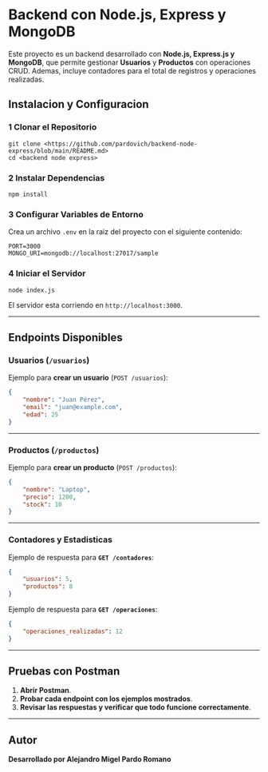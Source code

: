 #  Backend con Node.js, Express y MongoDB

Este proyecto es un backend desarrollado con **Node.js, Express.js y MongoDB**, que permite gestionar **Usuarios** y **Productos** con operaciones CRUD. Ademas, incluye contadores para el total de registros y operaciones realizadas.

## Instalacion y Configuracion

### 1 **Clonar el Repositorio**

```
git clone <https://github.com/pardovich/backend-node-express/blob/main/README.md>
cd <backend node express>
```

### 2 **Instalar Dependencias**

```
npm install
```

### 3 **Configurar Variables de Entorno**

Crea un archivo `.env` en la raiz del proyecto con el siguiente contenido:

```env
PORT=3000
MONGO_URI=mongodb://localhost:27017/sample
```

### 4 **Iniciar el Servidor**

```
node index.js
```

El servidor esta corriendo en `http://localhost:3000`.

---

##  **Endpoints Disponibles**

###  **Usuarios (********`/usuarios`********)**

Ejemplo para **crear un usuario** (`POST /usuarios`):

```json
{
    "nombre": "Juan Pérez",
    "email": "juan@example.com",
    "edad": 25
}
```

---

###  **Productos (********`/productos`********)**

Ejemplo para **crear un producto** (`POST /productos`):

```json
{
    "nombre": "Laptop",
    "precio": 1200,
    "stock": 10
}
```

---

###  **Contadores y Estadisticas**


Ejemplo de respuesta para **`GET /contadores`**:

```json
{
    "usuarios": 5,
    "productos": 8
}
```

Ejemplo de respuesta para **`GET /operaciones`**:

```json
{
    "operaciones_realizadas": 12
}
```

---

##  **Pruebas con Postman**

1. **Abrir Postman**.
2. **Probar cada endpoint con los ejemplos mostrados**.
3. **Revisar las respuestas y verificar que todo funcione correctamente**.

---

##  **Autor**

**Desarrollado por Alejandro Migel Pardo Romano**

